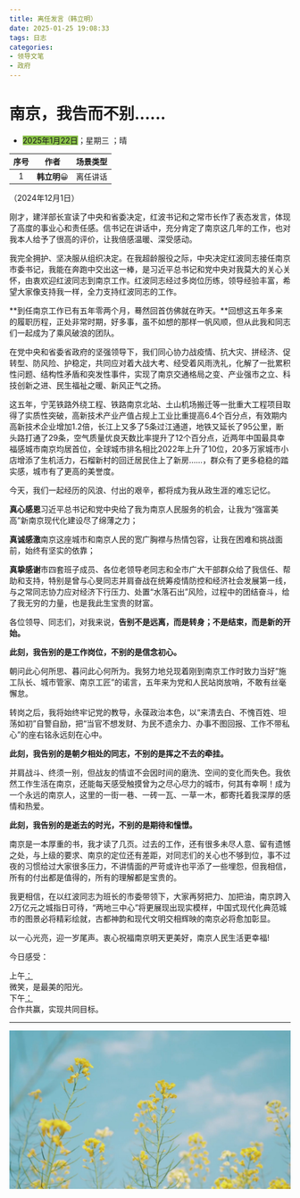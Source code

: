 ```yaml
---
title: 离任发言（韩立明）
date: 2025-01-25 19:08:33
tags: 日志
categories: 
- 领导文笔
- 政府
---
```


# **南京，我告而不别......**



- <font style="background-color:#8bc34a">2025年1月22日</font>；<font title="yellow">星期三</font> ；<font title="blue">晴</font>

| 序号 |    作者     | 场景类型 |
| :--: | :---------: | :------: |
|  1   | **韩立明**😀 | 离任讲话 |

（2024年12月1日）

刚才，建洋部长宣读了中央和省委决定，红波书记和之常市长作了表态发言，体现了高度的事业心和责任感。信书记在讲话中，充分肯定了南京这几年的工作，也对我本人给予了很高的评价，让我倍感温暖、深受感动。

我完全拥护、坚决服从组织决定。在我超龄服役之际，中央决定红波同志接任南京市委书记，我能在奔跑中交出这一棒，是习近平总书记和党中央对我莫大的关心关怀，由衷欢迎红波同志到南京工作。红波同志经过多岗位历练，领导经验丰富，希望大家像支持我一样，全力支持红波同志的工作。

**到任南京工作已有五年零两个月，蓦然回首仿佛就在昨天。**回想这五年多来的履职历程，正处非常时期，好多事，虽不如想的那样一帆风顺，但从此我和同志们一起成为了乘风破浪的团队。

在党中央和省委省政府的坚强领导下，我们同心协力战疫情、抗大灾、拼经济、促转型、防风险、护稳定，共同应对着大战大考、经受着风雨洗礼，化解了一批累积性问题、结构性矛盾和突发性事件，实现了南京交通格局之变、产业强市之立、科技创新之进、民生福祉之暖、新风正气之扬。

这五年，宁芜铁路外绕工程、铁路南京北站、土山机场搬迁等一批重大工程项目取得了实质性突破，高新技术产业产值占规上工业比重提高6.4个百分点，有效期内高新技术企业增加1.2倍，长江上又多了5条过江通道，地铁又延长了95公里，断头路打通了29条，空气质量优良天数比率提升了12个百分点，近两年中国最具幸福感城市南京均居首位，全球城市排名相比2022年上升了10位，20多万家城市小店增添了生机活力，石榴新村的回迁居民住上了新房……，群众有了更多稳稳的踏实感，城市有了更高的美誉度。

今天，我们一起经历的风浪、付出的艰辛，都将成为我从政生涯的难忘记忆。

**真心感恩**习近平总书记和党中央给了我为南京人民服务的机会，让我为“强富美高”新南京现代化建设尽了绵薄之力；

**真诚感激**南京这座城市和南京人民的宽广胸襟与热情包容，让我在困难和挑战面前，始终有坚实的依靠；

**真挚感谢**市四套班子成员、各位老领导老同志和全市广大干部群众给了我信任、帮助和支持，特别是曾与心旻同志并肩奋战在统筹疫情防控和经济社会发展第一线，与之常同志协力应对经济下行压力、处置“水落石出”风险，过程中的团结奋斗，给了我无穷的力量，也是我此生宝贵的财富。

各位领导、同志们，对我来说，**告别不是远离，而是转身；不是结束，而是新的开始。**

**此刻，我告别的是工作岗位，不别的是信念初心。**

朝问此心何所思、暮问此心何所为。我努力地兑现着刚到南京工作时致力当好“施工队长、城市管家、南京工匠”的诺言，五年来为党和人民站岗放哨，不敢有丝毫懈怠。

转岗之后，我将始终牢记党的教导，永葆政治本色，以“来清去白、不愧百姓、坦荡如初”自警自励，把“当官不想发财、为民不遗余力、办事不图回报、工作不带私心”的座右铭永远刻在心中。

**此刻，我告别的是朝夕相处的同志，不别的是挥之不去的牵挂。**

并肩战斗、终须一别，但战友的情谊不会因时间的磨洗、空间的变化而失色。我依然工作生活在南京，还能每天感受触摸曾为之尽心尽力的城市，何其有幸啊！成为一个永远的南京人，这里的一街一巷、一砖一瓦、一草一木，都寄托着我深厚的感情和热爱。

**此刻，我告别的是逝去的时光，不别的是期待和憧憬。**

南京是一本厚重的书，我才读了几页。过去的工作，还有很多未尽人意、留有遗憾之处，与上级的要求、南京的定位还有差距，对同志们的关心也不够到位，事不过夜的习惯给过大家很多压力，不讲情面的严苛或许也平添了一些埋怨，但我相信，所有的付出都是值得的，所有的理解都是宝贵的。

我更相信，在以红波同志为班长的市委带领下，大家再努把力、加把油，南京跨入2万亿元之城指日可待，“两地三中心”将更展现出现实模样，中国式现代化典范城市的图景必将精彩绘就，古都神韵和现代文明交相辉映的南京必将愈加彰显。

以一心光亮，迎一岁尾声。衷心祝福南京明天更美好，南京人民生活更幸福!

<span alt="shake">今日感受：</span>

<div alt="timeline">
    <div alt="timenode">
        <div alt="meta"><span alt="btn">上午</span><a href="#">：</a></div>
        <div alt="body">
            微笑，是最美的阳光。
        </div>
    </div>
    <div alt="timenode">
        <div alt="meta"><span alt="btn">下午</span><a href="#">：</a></div>
        <div alt="body">
            合作共赢，实现共同目标。
        </div>
    </div>
</div>


------------------------------------------------------------------------------------------------------------------------------------------------------------------



<img src="../pic/R.jpg" style="zoom:50%;" />



